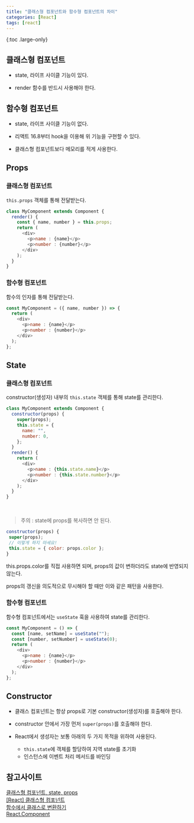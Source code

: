 ```yaml
---
title: "클래스형 컴포넌트와 함수형 컴포넌트의 차이"
categories: [React]
tags: [react]
---
```


{:toc .large-only}

## 클래스형 컴포넌트

- state, 라이프 사이클 기능이 있다.

- render 함수를 반드시 사용해야 한다.

## 함수형 컴포넌트

- state, 라이프 사이클 기능이 없다.

- 리액트 16.8부터 hook을 이용해 위 기능을 구현할 수 있다.

- 클래스형 컴포넌트보다 메모리를 적게 사용한다.

## Props

### 클래스형 컴포넌트

`this.props` 객체를 통해 전달받는다.

```js
class MyComponent extends Component {
  render() {
    const { name, number } = this.props;
    return (
      <div>
        <p>name : {name}</p>
        <p>number : {number}</p>
      </div>
    );
  }
}
```

### 함수형 컴포넌트

함수의 인자를 통해 전달받는다.

```js
const MyComponent = ({ name, number }) => {
  return (
    <div>
      <p>name : {name}</p>
      <p>number : {number}</p>
    </div>
  );
};
```

## State

### 클래스형 컴포넌트

constructor(생성자) 내부의 `this.state` 객체를 통해 state를 관리한다.

```js
class MyComponent extends Component {
  constructor(props) {
    super(props);
    this.state = {
      name: "",
      number: 0,
    };
  }
  render() {
    return (
      <div>
        <p>name : {this.state.name}</p>
        <p>number : {this.state.number}</p>
      </div>
    );
  }
}
```

<br/>

> 주의 : state에 props를 복사하면 안 된다.

```js
constructor(props) {
 super(props);
 // 이렇게 하지 마세요!
 this.state = { color: props.color };
}
```

this.props.color를 직접 사용하면 되며, props의 값이 변하더라도 state에 반영되지 않는다.

props의 갱신을 의도적으로 무시해야 할 때만 이와 같은 패턴을 사용한다.

### 함수형 컴포넌트

함수형 컴포넌트에서는 `useState` 훅을 사용하여 state를 관리한다.

```js
const MyComponent = () => {
  const [name, setName] = useState("");
  const [number, setNumber] = useState(0);
  return (
    <div>
      <p>name : {name}</p>
      <p>number : {number}</p>
    </div>
  );
};
```

## Constructor

- 클래스 컴포넌트는 항상 props로 기본 constructor(생성자)를 호출해야 한다.

- constructor 안에서 가장 먼저 `super(props)`를 호출해야 한다.

- React에서 생성자는 보통 아래의 두 가지 목적을 위하여 사용된다.
  - `this.state`에 객체를 할당하여 지역 state를 초기화
  - 인스턴스에 이벤트 처리 메서드를 바인딩

## 참고사이트

[클래스형 컴포넌트, state, props](https://uriu.tistory.com/306)<br/>
[[React] 클래스형 컴포넌트](https://points.tistory.com/88)<br/>
[함수에서 클래스로 변환하기](https://ko.reactjs.org/docs/state-and-lifecycle.html#converting-a-function-to-a-class)<br/>
[React.Component](https://ko.reactjs.org/docs/react-component.html)
